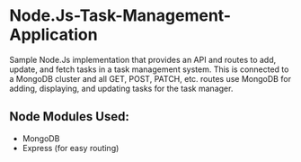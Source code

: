 # Node.Js-Task-Management-Application
Sample Node.Js implementation that provides an API and routes to add, update, and fetch tasks in a task management system. This is connected to a MongoDB cluster and all GET, POST, PATCH, etc. routes use MongoDB for adding, displaying, and updating tasks for the task manager. 

## Node Modules Used:
- MongoDB
- Express (for easy routing)
